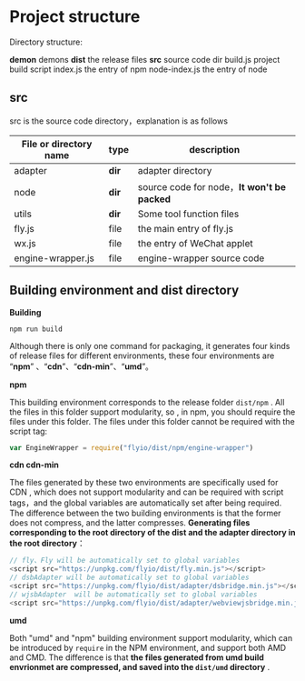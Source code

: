 # Project structure

Directory structure:

**demon**    		 demons
**dist**          		 the release files
**src**                		 source code dir
build.js			 project build script
index.js			 the entry of npm
node-index.js	 the entry of node

## src

src is the source code directory，explanation is as follows

| File or directory name | type    | description                              |
| ---------------------- | ------- | ---------------------------------------- |
| adapter                | **dir** | adapter directory                        |
| node                   | **dir** | source code for node，**It won't be packed** |
| utils                  | **dir** | Some tool function files                 |
| fly.js                 | file    | the main entry of fly.js                 |
| wx.js                  | file    | the entry of WeChat applet               |
| engine-wrapper.js      | file    | engine-wrapper source code               |



## Building environment and dist directory

**Building**

```shell
npm run build
```

Although there is only one command for packaging, it generates four  kinds of release files  for different environments, these four environments are “**npm**” 、“**cdn**”、“**cdn-min**”、“**umd**”。

**npm**

This building environment corresponds to the release folder `dist/npm`  . All the files in this folder support modularity, so , in npm, you should require the files under this folder. The files under this folder cannot be required with the script tag:

```javascript
var EngineWrapper = require("flyio/dist/npm/engine-wrapper")
```

**cdn cdn-min**

The files generated by these two environments are specifically used for CDN , which does not support modularity and can be required with script tags，and the global variables are automatically set after being required. The difference between the two building environments  is that the former does not compress, and the latter compresses. **Generating files corresponding to the root directory of the dist and the adapter directory in the root directory**：

```javascript
// fly、Fly will be automatically set to global variables
<script src="https://unpkg.com/flyio/dist/fly.min.js"></script>
// dsbAdapter will be automatically set to global variables
<script src="https://unpkg.com/flyio/dist/adapter/dsbridge.min.js"></script>
// wjsbAdapter  will be automatically set to global variables
<script src="https://unpkg.com/flyio/dist/adapter/webviewjsbridge.min.js"></script>
```

**umd**

Both "umd" and "npm" building environment support modularity, which can be introduced by `require` in the NPM environment, and support both AMD and CMD. The difference is that **the files generated from umd build envrionmet are compressed, and saved into the `dist/umd` directory** .





